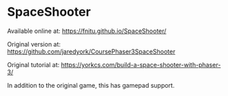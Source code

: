 # SpaceShooter
Available online at: https://fnitu.github.io/SpaceShooter/

Original version at: https://github.com/jaredyork/CoursePhaser3SpaceShooter

Original tutorial at: https://yorkcs.com/build-a-space-shooter-with-phaser-3/

In addition to the original game, this has gamepad support.
